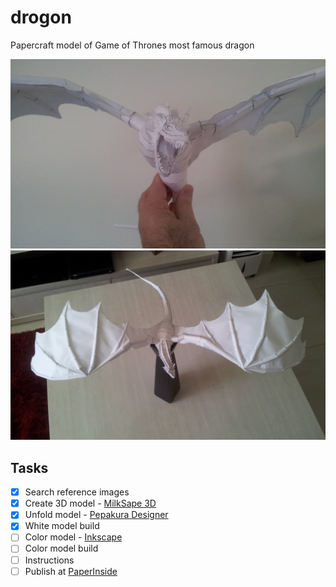 # drogon
Papercraft model of Game of Thrones most famous dragon

![Test Build progress](/images/drogon-testBuild-07.jpg)
![Test Build progress](/images/drogon-testBuild-06.jpg)

## Tasks
- [x] Search reference images
- [x] Create 3D model - [MilkSape 3D](http://www.milkshape3d.com/)
- [x] Unfold model - [Pepakura Designer](http://www.tamasoft.co.jp/pepakura-en/)
- [x] White model build
- [ ] Color model - [Inkscape](https://inkscape.org/en/)
- [ ] Color model build
- [ ] Instructions
- [ ] Publish at [PaperInside](http://www.paperinside.com)